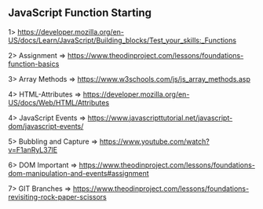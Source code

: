 ## JavaScript Function Starting

1> https://developer.mozilla.org/en-US/docs/Learn/JavaScript/Building_blocks/Test_your_skills:_Functions

2> Assignment => https://www.theodinproject.com/lessons/foundations-function-basics

3> Array Methods => https://www.w3schools.com/js/js_array_methods.asp

4> HTML-Attributes => https://developer.mozilla.org/en-US/docs/Web/HTML/Attributes

4> JavaScript Events => https://www.javascripttutorial.net/javascript-dom/javascript-events/

5> Bubbling and Capture => https://www.youtube.com/watch?v=F1anRyL37lE

6> DOM Important => https://www.theodinproject.com/lessons/foundations-dom-manipulation-and-events#assignment

7> GIT Branches => https://www.theodinproject.com/lessons/foundations-revisiting-rock-paper-scissors
